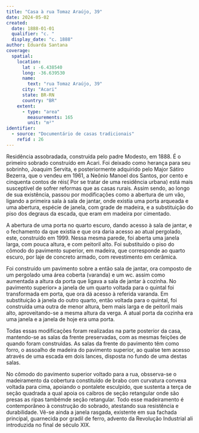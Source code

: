 ```yaml
---
title: "Casa à rua Tomaz Araújo, 39"
date: 2024-05-02
created:
  date: 1888-01-01
  qualifier: "c. "
  display_date: "c. 1888"
author: Eduarda Santana
coverage:
  spatial:
    location:
      lat : -6.438540
      long: -36.639530
      name: 
        text: "rua Tomaz Araújo, 39"
      city: "Acari"
      state: BR-RN
      country: "BR"
    extent:
      - type: "area"
        measurements: 165
        unit: "m²"
identifier:
  - source: "Documentário de casas tradicionais"
    refid : 26
---
```


Residência assobradada, construída pelo padre Modesto, em 1888. É o primeiro sobrado construído em Acari. Foi deixado como herança para seu sobrinho, Joaquim Servita, e posteriormente adquirido pelo Major Sátiro Bezerra, que o vendeu em 1961, a Neônio Manoel dos Santos, por cento e cinquenta contos de réis( Por se tratar de uma residência urbana) está mais susceptível de sofrer reformas que as casas rurais. Assim sendo, ao longo de sua existência, passou por modificações como a abertura de um vão, ligando a primeira sala à sala de jantar, onde existia uma porta arqueada e uma abertura, espécie de janela, com grade de madeira, e a substituição do piso dos degraus da escada, que eram em madeira por cimentado. 

A abertura de uma porta no quarto escuro, dando acesso à sala de jantar, e o fechamento da que existia e que ora daria acesso ao atual pergolado, este, construído em 1999. Nessa mesma parede, foi aberta uma janela larga, com pouca altura, e com peitoril alto. Foi substituído o piso do cômodo do pavimento superior, em madeira, que corresponde ao quarto escuro, por laje de concreto armado, com revestimento em cerâmica.

Foi construído um pavimento sobre a então sala de jantar, ora composto de um pergolado uma área coberta (varanda) e um wc. assim como aumentada a altura da porta que ligava a sala de jantar à cozinha. No pavimento superior» a janela de um quarto voltada para o quintal foi transformada em porta, que ora dá acesso à referida varanda. Em substituição à janela do outro quarto, então voltada para o quintal, foi construída uma outra de menor altura, bem mais larga e de peitoril mais alto, aproveitando-se a mesma altura da verga. A atual porta da cozinha era uma janela e a janela de hoje era uma porta.

Todas essas modificações foram realizadas na parte posterior da casa, mantendo-se as salas da frente preservadas, com as mesmas feições de quando foram construídas. As salas da frente do pavimento têm como forro, o assoalho de madeira do pavimento superior, ao qualse tem acesso através de uma escada em dois lances, disposta no fundo de uma destas salas.

No cômodo do pavimento superior voltado para a rua, obsserva-se o madeiramento da cobertura constituído de brabo com curvatura convexa voltada para cima, apoiando o pontalete esculpido, que sustenta a terça de seção quadrada a qual apoia os caibros de seção retangular onde são presas as ripas tambémde seção retangular. Todo esse madeiramento é contemporâneo à construção do sobrado, atestando sua resistência e durabilidade. Vê-se ainda a janela rasgada, existente em sua fachada principal, guarnecida por gradil de ferro, advento da Revolução Industrial ali introduzida no final de século XIX.
